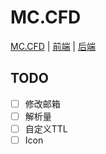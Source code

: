 # MC.CFD

[MC.CFD](https://mc.cfd) | [前端](https://github.com/MCCFD/front) | [后端](https://github.com/MCCFD/api)

## TODO

- [ ] 修改邮箱
- [ ] 解析量
- [ ] 自定义TTL
- [ ] Icon
